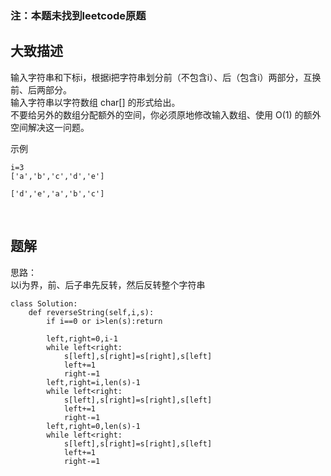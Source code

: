### 注：本题未找到leetcode原题
## 大致描述
输入字符串和下标i，根据i把字符串划分前（不包含i）、后（包含i）两部分，互换前、后两部分。  
输入字符串以字符数组 char[] 的形式给出。  
不要给另外的数组分配额外的空间，你必须原地修改输入数组、使用 O(1) 的额外空间解决这一问题。

示例
```
i=3
['a','b','c','d','e']

['d','e','a','b','c']
```

&nbsp;
## 题解
思路：  
以i为界，前、后子串先反转，然后反转整个字符串
```
class Solution:
    def reverseString(self,i,s):
        if i==0 or i>len(s):return
        
        left,right=0,i-1
        while left<right:
            s[left],s[right]=s[right],s[left]
            left+=1
            right-=1
        left,right=i,len(s)-1
        while left<right:
            s[left],s[right]=s[right],s[left]
            left+=1
            right-=1
        left,right=0,len(s)-1
        while left<right:
            s[left],s[right]=s[right],s[left]
            left+=1
            right-=1
       
```

&nbsp;
